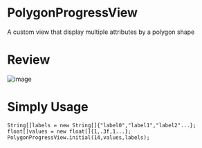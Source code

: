 # PolygonProgressView
A custom view that display multiple attributes by a polygon shape

# Review
![image](https://github.com/TacticalTwerking/PolygonProgressView/blob/master/art/device-2016-06-27-145918.png)

# Simply Usage
    String[]labels = new String[]{"label0","label1","label2"...};
    float[]values = new float[]{1,.3f,1...};
    PolygonProgressView.initial(14,values,labels);
